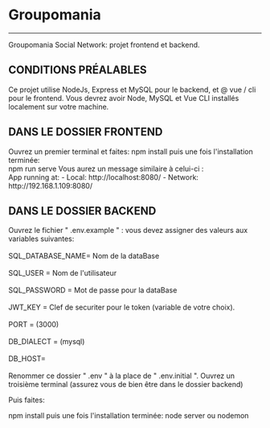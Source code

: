 <h1>Groupomania</h1>
<hr/>
<p>Groupomania Social Network: projet frontend et backend.</p>

<h2>CONDITIONS PRÉALABLES</h2>

<p>Ce projet utilise NodeJs, Express et MySQL pour le backend, 
et @ vue / cli  pour le frontend. Vous devrez avoir Node, MySQL et Vue CLI installés localement sur votre machine.</p>

<h2>DANS LE DOSSIER FRONTEND</h2>
<p>Ouvrez un premier terminal et faites:
npm install
puis une fois l'installation terminée:
  <br>
npm run serve
Vous aurez un message similaire à celui-ci :
<br>
App running at:
  - Local:   http://localhost:8080/ 
  - Network: http://192.168.1.109:8080/</p>
  
  <h2>DANS LE DOSSIER BACKEND</h2>
<p>Ouvrez le fichier " .env.example " : vous devez assigner des valeurs aux variables suivantes:
  <br>
  <br>
SQL_DATABASE_NAME= Nom de la dataBase
  <br>
  <br>
SQL_USER =  Nom de l'utilisateur
  <br>
  <br>
SQL_PASSWORD = Mot de passe pour la dataBase
  <br>
  <br>
JWT_KEY = Clef de securiter pour le token (variable de votre choix).
<br>
<br>
PORT = (3000)
<br>
<br>
DB_DIALECT = (mysql)
<br>
<br>
DB_HOST= 
  
  <br>
  <br>
Renommer ce dossier " .env " à la place de " .env.initial ".
Ouvrez un troisième terminal (assurez vous de bien être dans le dossier backend)

Puis faites:

npm install
puis une fois l'installation terminée:
node server ou nodemon </p>
